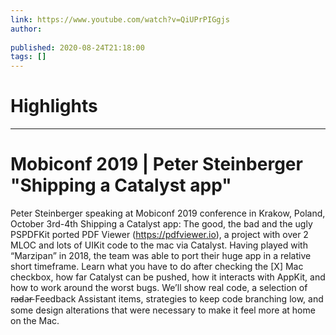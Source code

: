 ```yaml
---
link: https://www.youtube.com/watch?v=QiUPrPIGgjs
author: 
   
published: 2020-08-24T21:18:00
tags: []
---
```

# Highlights


---
# Mobiconf 2019 | Peter Steinberger "Shipping a Catalyst app"
Peter Steinberger speaking at Mobiconf 2019 conference in Krakow, Poland, October 3rd-4th Shipping a Catalyst app: The good, the bad and the ugly PSPDFKit ported PDF Viewer (https://pdfviewer.io), a project with over 2 MLOC and lots of UIKit code to the mac via Catalyst. Having played with “Marzipan” in 2018, the team was able to port their huge app in a relative short timeframe. Learn what you have to do after checking the [X] Mac checkbox, how far Catalyst can be pushed, how it interacts with AppKit, and how to work around the worst bugs. We’ll show real code, a selection of r̵a̵d̵a̵r̵ Feedback Assistant items, strategies to keep code branching low, and some design alterations that were necessary to make it feel more at home on the Mac.